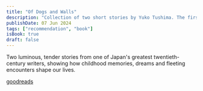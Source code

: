 ```yaml
---
title: "Of Dogs and Walls"
description: "Collection of two short stories by Yuko Tushima. The first story is 'The watery realm' and the second story is 'Of Dogs and Walls'."
publishDate: 07 Jun 2024
tags: ["recommendation", "book"]
isBook: true
draft: false
---
```


Two luminous, tender stories from one of Japan's greatest twentieth-century writers, showing how childhood memories, dreams and fleeting encounters shape our lives.

[goodreads](https://www.goodreads.com/book/show/36436102-of-dogs-and-walls)

